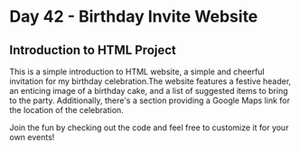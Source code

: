 # Day 42 - Birthday Invite Website

## Introduction to HTML Project
This is a simple introduction to HTML website, a simple and cheerful invitation for my birthday celebration.The website features a festive header, an enticing image of a birthday cake, and a list of suggested items to bring to the party. Additionally, there's a section providing a Google Maps link for the location of the celebration.

Join the fun by checking out the code and feel free to customize it for your own events!